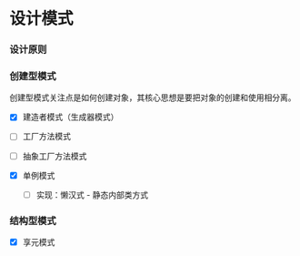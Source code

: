 # 设计模式

### 设计原则



### 创建型模式

创建型模式关注点是如何创建对象，其核心思想是要把对象的创建和使用相分离。

- [x] 建造者模式（生成器模式）

- [ ] 工厂方法模式

- [ ] 抽象工厂方法模式

- [x] 单例模式
    - [ ] 实现：懒汉式 - 静态内部类方式


### 结构型模式

- [x] 享元模式